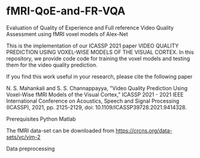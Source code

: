 # fMRI-QoE-and-FR-VQA
Evaluation of Quality of Experience and Full reference Video Quality Assessment using fMRI voxel models of Alex-Net

This is the implementation of our ICASSP 2021 paper VIDEO QUALITY PREDICTION USING VOXEL-WISE MODELS OF THE VISUAL CORTEX. In this repository, we provide code code for training the voxel models and testing them for the video quality prediction.

If you find this work useful in your research, please cite the following paper

N. S. Mahankali and S. S. Channappayya, "Video Quality Prediction Using Voxel-Wise fMRI Models of the Visual Cortex," ICASSP 2021 - 2021 IEEE International Conference on Acoustics, Speech and Signal Processing (ICASSP), 2021, pp. 2125-2129, doi: 10.1109/ICASSP39728.2021.9414328.

Prerequisites
    Python 
    Matlab
    
The fMRI data-set can be downloaded from  https://crcns.org/data-sets/vc/vim-2

Data preprocessing

    

